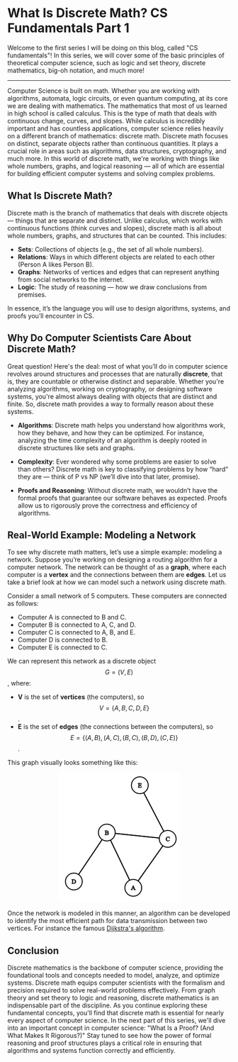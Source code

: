 # What Is Discrete Math? CS Fundamentals Part 1

Welcome to the first series I will be doing on this blog, called "CS fundamentals"! In this series, we will cover some of the basic principles of theoretical computer science, such as logic and set theory, discrete mathematics, big-oh notation, and much more!

---

Computer Science is built on math. Whether you are working with algorithms, automata, logic circuits, or even quantum computing, at its core we are dealing with mathematics. The mathematics that most of us learned in high school is called calculus. This is the type of math that deals with continuous change, curves, and slopes. While calculus is incredibly important and has countless applications, computer science relies heavily on a different branch of mathematics: discrete math. Discrete math focuses on distinct, separate objects rather than continuous quantities. It plays a crucial role in areas such as algorithms, data structures, cryptography, and much more. In this world of discrete math, we're working with things like whole numbers, graphs, and logical reasoning — all of which are essential for building efficient computer systems and solving complex problems. 

## What Is Discrete Math?

Discrete math is the branch of mathematics that deals with discrete objects — things that are separate and distinct. Unlike calculus, which works with continuous functions (think curves and slopes), discrete math is all about whole numbers, graphs, and structures that can be counted. This includes:

- **Sets**: Collections of objects (e.g., the set of all whole numbers).
- **Relations**: Ways in which different objects are related to each other (Person A likes Person B).
- **Graphs**: Networks of vertices and edges that can represent anything from social networks to the internet.
- **Logic**: The study of reasoning — how we draw conclusions from premises.

In essence, it’s the language you will use to design algorithms, systems, and proofs you’ll encounter in CS.

## Why Do Computer Scientists Care About Discrete Math?

Great question! Here's the deal: most of what you’ll do in computer science revolves around structures and processes that are naturally **discrete**, that is, they are countable or otherwise distinct and separable. Whether you're analyzing algorithms, working on cryptography, or designing software systems, you're almost always dealing with objects that are distinct and finite. So, discrete math provides a way to formally reason about these systems.

- **Algorithms**: Discrete math helps you understand how algorithms work, how they behave, and how they can be optimized. For instance, analyzing the time complexity of an algorithm is deeply rooted in discrete structures like sets and graphs.
  
- **Complexity**: Ever wondered why some problems are easier to solve than others? Discrete math is key to classifying problems by how “hard” they are — think of P vs NP (we’ll dive into that later, promise).

- **Proofs and Reasoning**: Without discrete math, we wouldn’t have the formal proofs that guarantee our software behaves as expected. Proofs allow us to rigorously prove the correctness and efficiency of algorithms.

## Real-World Example: Modeling a Network

To see why discrete math matters, let’s use a simple example: modeling a network. Suppose you’re working on designing a routing algorithm for a computer network. The network can be thought of as a **graph**, where each computer is a **vertex** and the connections between them are **edges**. Let us take a brief look at how we can model such a network using discrete math.

Consider a small network of 5 computers. These computers are connected as follows:

- Computer A is connected to B and C.
- Computer B is connected to A, C, and D.
- Computer C is connected to A, B, and E.
- Computer D is connected to B.
- Computer E is connected to C.

We can represent this network as a discrete object $$G = (V, E)$$, where:

- **V** is the set of **vertices** (the computers), so $$V = \{A, B, C, D, E\}$$.
- **E** is the set of **edges** (the connections between the computers), so $$E = \{(A, B), (A, C), (B, C), (B, D), (C, E)\}$$.

This graph visually looks something like this:

<p align="center">
  <img src="/assets/images/cs-fundamentals-1-graph.png" alt="Discrete Object Representing Our Graph">
</p>

Once the network is modeled in this manner, an algorithm can be developed to identify the most efficient path for data transmission between two vertices. For instance the famous [Dijkstra's algorithm](https://en.wikipedia.org/wiki/Dijkstra%27s_algorithm).

## Conclusion
Discrete mathematics is the backbone of computer science, providing the foundational tools and concepts needed to model, analyze, and optimize systems. Discrete math equips computer scientists with the formalism and precision required to solve real-world problems effectively. From graph theory and set theory to logic and reasoning, discrete mathematics is an indispensable part of the discipline. As you continue exploring these fundamental concepts, you'll find that discrete math is essential for nearly every aspect of computer science. In the next part of this series, we'll dive into an important concept in computer science: "What Is a Proof? (And What Makes It Rigorous?)" Stay tuned to see how the power of formal reasoning and proof structures plays a critical role in ensuring that algorithms and systems function correctly and efficiently.
